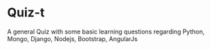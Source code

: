 # Quiz-t
A general Quiz with some basic learning questions regarding Python, Mongo, Django, Nodejs, Bootstrap, AngularJs

